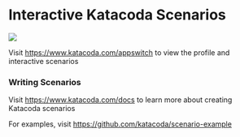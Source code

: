 # Interactive Katacoda Scenarios

[![](http://shields.katacoda.com/katacoda/appswitch/count.svg)](https://www.katacoda.com/appswitch "Get your profile on Katacoda.com")

Visit https://www.katacoda.com/appswitch to view the profile and interactive scenarios

### Writing Scenarios
Visit https://www.katacoda.com/docs to learn more about creating Katacoda scenarios

For examples, visit https://github.com/katacoda/scenario-example
